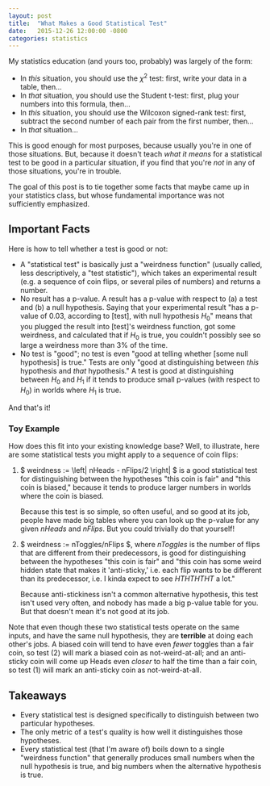 ```yaml
---
layout: post
title:  "What Makes a Good Statistical Test"
date:   2015-12-26 12:00:00 -0800
categories: statistics
---
```


My statistics education (and yours too, probably) was largely of the form:

- In *this* situation, you should use the $\chi^2$ test: first, write your data in a table, then...
- In *that* situation, you should use the Student t-test: first, plug your numbers into this formula, then...
- In *this* situation, you should use the Wilcoxon signed-rank test: first, subtract the second number of each pair from the first number, then...
- In *that* situation...

This is good enough for most purposes, because usually you're in one of those situations. But, because it doesn't teach *what it means* for a statistical test to be good in a particular situation, if you find that you're *not* in any of those situations, you're in trouble.

The goal of this post is to tie together some facts that maybe came up in your statistics class, but whose fundamental importance was not sufficiently emphasized.


Important Facts
---------------

Here is how to tell whether a test is good or not:

- A "statistical test" is basically just a "weirdness function" (usually called, less descriptively, a "test statistic"), which takes an experimental result (e.g. a sequence of coin flips, or several piles of numbers) and returns a number.
- No result has a p-value. A result has a p-value with respect to (a) a test and (b) a null hypothesis. Saying that your experimental result "has a p-value of 0.03, according to [test], with null hypothesis $H_0$" means that you plugged the result into [test]'s weirdness function, got some weirdness, and calculated that if $H_0$ is true, you couldn't possibly see so large a weirdness more than 3% of the time.
- No test is "good"; no test is even "good at telling whether [some null hypothesis] is true." Tests are only "good at distinguishing between *this* hypothesis and *that* hypothesis." A test is good at distinguishing between $H_0$ and $H_1$ if it tends to produce small p-values (with respect to $H_0$) in worlds where $H_1$ is true.

And that's it!


### Toy Example

How does this fit into your existing knowledge base? Well, to illustrate, here are some statistical tests you might apply to a sequence of coin flips:

1. $ weirdness := \left\| nHeads - nFlips/2 \right\| $ is a good statistical test for distinguishing between the hypotheses "this coin is fair" and "this coin is biased," because it tends to produce larger numbers in worlds where the coin is biased.

   Because this test is so simple, so often useful, and so good at its job, people have made big tables where you can look up the p-value for any given $nHeads$ and $nFlips$. But you could trivially do that yourself!

2. $ weirdness := nToggles/nFlips $, where $nToggles$ is the number of flips that are different from their predecessors, is good for distinguishing between the hypotheses "this coin is fair" and "this coin has some weird hidden state that makes it 'anti-sticky,' i.e. each flip wants to be different than its predecessor, i.e. I kinda expect to see $HTHTHTHT$ a lot."

   Because anti-stickiness isn't a common alternative hypothesis, this test isn't used very often, and nobody has made a big p-value table for you. But that doesn't mean it's not good at its job.

Note that even though these two statistical tests operate on the same inputs, and have the same null hypothesis, they are **terrible** at doing each other's jobs. A biased coin will tend to have even *fewer* toggles than a fair coin, so test (2) will mark a biased coin as not-weird-at-all; and an anti-sticky coin will come up Heads even *closer* to half the time than a fair coin, so test (1) will mark an anti-sticky coin as not-weird-at-all.


Takeaways
---------

- Every statistical test is designed specifically to distinguish between two particular hypotheses.
- The only metric of a test's quality is how well it distinguishes those hypotheses.
- Every statistical test (that I'm aware of) boils down to a single "weirdness function" that generally produces small numbers when the null hypothesis is true, and big numbers when the alternative hypothesis is true.
